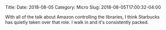 Title: 
Date: 2018-08-05
Category: Micro
Slug: 2018-08-05T17:00:32-04:00

With all of the talk about Amazon controlling the libraries, I think Starbucks has quietly taken over that role. I walk in and it's consistently packed. 